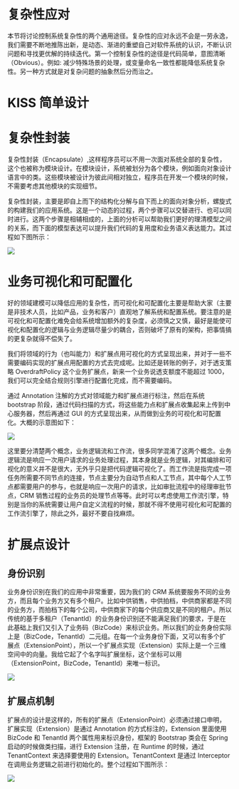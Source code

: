 # 复杂性应对

本节将讨论控制系统复杂性的两个通用途径。复杂性的应对永远不会是一劳永逸，我们需要不断地推陈出新，是动态、渐进的重塑自己对软件系统的认识，不断认识问题和寻找更优解的持续迭代。第一个控制复杂性的途径是代码简单，意图清晰（Obvious）。例如: 减少特殊场景的处理，或变量命名一致性都能降低系统复杂性。另一种方式就是对复杂问题的抽象然后分而治之。

# KISS 简单设计

# 复杂性封装

复杂性封装（Encapsulate）,这样程序员可以不用一次面对系统全部的复杂性，这个也被称为模块设计。在模块设计，系统被划分为各个模块，例如面向对象设计语言中的类。这些模块被设计为彼此间相对独立，程序员在开发一个模块的时候，不需要考虑其他模块的实现细节。

复杂性封装，主要是即自上而下的结构化分解与自下而上的面向对象分析，螺旋式的构建我们的应用系统。这是一个动态的过程，两个步骤可以交替进行、也可以同时进行。这两个步骤是相辅相成的，上面的分析可以帮助我们更好的理清模型之间的关系，而下面的模型表达可以提升我们代码的复用度和业务语义表达能力。其过程如下图所示：

![](https://i.postimg.cc/T29CvLhM/image.png)

# 业务可视化和可配置化

好的领域建模可以降低应用的复杂性，而可视化和可配置化主要是帮助大家（主要是非技术人员，比如产品，业务和客户）直观地了解系统和配置系统。要注意的是可视化和可配置化难免会给系统增加额外的复杂度，必须慎之又慎，最好是能使可视化和配置化的逻辑与业务逻辑尽量少的耦合，否则破坏了原有的架构，把事情搞的更复杂就得不偿失了。

我们将领域的行为（也叫能力）和扩展点用可视化的方式呈现出来，并对于一些不需要编码实现的扩展点用配置的方式去完成呢。比如还是转账的例子，对于透支策略 OverdraftPolicy 这个业务扩展点，新来一个业务说透支额度不能超过 1000，我们可以完全结合规则引擎进行配置化完成，而不需要编码。

通过 Annotation 注解的方式对领域能力和扩展点进行标注，然后在系统 bootstrap 阶段，通过代码扫描的方式，将这些能力点和扩展点收集起来上传到中心服务器，然后再通过 GUI 的方式呈现出来，从而做到业务的可视化和可配置化。大概的示意图如下：

![](https://i.postimg.cc/N0pDYzkc/image.png)

这里要分清楚两个概念，业务逻辑流和工作流，很多同学混淆了这两个概念。业务逻辑流是响应一次用户请求的业务处理过程，其本身就是业务逻辑，对其编排和可视化的意义并不是很大，无外乎只是把代码逻辑可视化了。而工作流是指完成一项任务所需要不同节点的连接，节点主要分为自动节点和人工节点，其中每个人工节点都需要用户的参与，也就是响应一次用户的请求，比如审批流程中的经理审批节点，CRM 销售过程的业务员的处理节点等等。此时可以考虑使用工作流引擎，特别是当你的系统需要让用户自定义流程的时候，那就不得不使用可视化和可配置的工作流引擎了，除此之外，最好不要自找麻烦。

# 扩展点设计

## 身份识别

业务身份识别在我们的应用中非常重要，因为我们的 CRM 系统要服务不同的业务方，而且每个业务方又有多个租户。比如中供销售，中供拍档，中供商家都是不同的业务方，而拍档下的每个公司，中供商家下的每个供应商又是不同的租户。所以传统的基于多租户（TenantId）的业务身份识别还不能满足我们的要求，于是在此基础上我们又引入了业务码（BizCode）来标识业务。所以我们的业务身份实际上是（BizCode，TenantId）二元组。在每一个业务身份下面，又可以有多个扩展点（ExtensionPoint），所以一个扩展点实现（Extension）实际上是一个三维空间中的向量。我给它起了个名字叫扩展坐标，这个坐标可以用（ExtensionPoint，BizCode，TenantId）来唯一标识。

![](https://i.postimg.cc/gkSbz9Br/image.png)

## 扩展点机制

扩展点的设计是这样的，所有的扩展点（ExtensionPoint）必须通过接口申明，扩展实现（Extension）是通过 Annotation 的方式标注的，Extension 里面使用 BizCode 和 TenantId 两个属性用来标识身份，框架的 Bootstrap 类会在 Spring 启动的时候做类扫描，进行 Extension 注册，在 Runtime 的时候，通过 TenantContext 来选择要使用的 Extension。TenantContext 是通过 Interceptor 在调用业务逻辑之前进行初始化的。整个过程如下图所示：

![](https://i.postimg.cc/mDfGvQpw/image.png)
